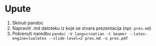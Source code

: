 # Upute

1. Skinuti pandoc
2. Napraviti .md datoteku iz koje se stvara prezentacija (npr. `pres.md`)
3. Pokrenuti naredbu `pandoc -V lang=croatian -t beamer --latex-engine=lualatex --slide-level=2 pres.md -o pres.pdf`
